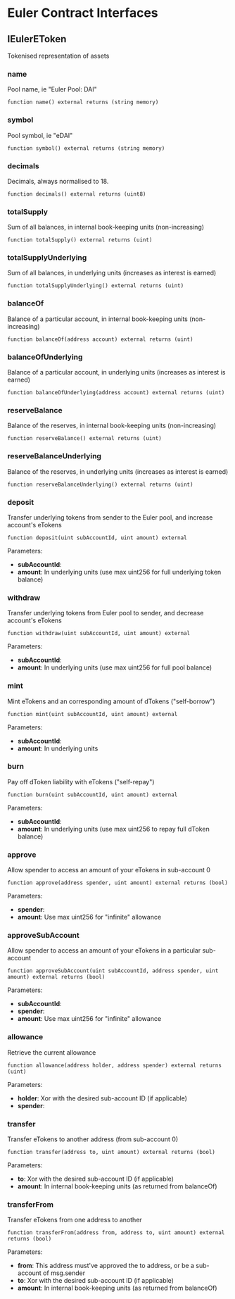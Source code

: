 # Euler Contract Interfaces

## IEulerEToken

Tokenised representation of assets

### name

Pool name, ie "Euler Pool: DAI"

    function name() external returns (string memory)






### symbol

Pool symbol, ie "eDAI"

    function symbol() external returns (string memory)






### decimals

Decimals, always normalised to 18.

    function decimals() external returns (uint8)






### totalSupply

Sum of all balances, in internal book-keeping units (non-increasing)

    function totalSupply() external returns (uint)






### totalSupplyUnderlying

Sum of all balances, in underlying units (increases as interest is earned)

    function totalSupplyUnderlying() external returns (uint)






### balanceOf

Balance of a particular account, in internal book-keeping units (non-increasing)

    function balanceOf(address account) external returns (uint)






### balanceOfUnderlying

Balance of a particular account, in underlying units (increases as interest is earned)

    function balanceOfUnderlying(address account) external returns (uint)






### reserveBalance

Balance of the reserves, in internal book-keeping units (non-increasing)

    function reserveBalance() external returns (uint)






### reserveBalanceUnderlying

Balance of the reserves, in underlying units (increases as interest is earned)

    function reserveBalanceUnderlying() external returns (uint)






### deposit

Transfer underlying tokens from sender to the Euler pool, and increase account's eTokens

    function deposit(uint subAccountId, uint amount) external


Parameters:

* **subAccountId**: 
* **amount**: In underlying units (use max uint256 for full underlying token balance)



### withdraw

Transfer underlying tokens from Euler pool to sender, and decrease account's eTokens

    function withdraw(uint subAccountId, uint amount) external


Parameters:

* **subAccountId**: 
* **amount**: In underlying units (use max uint256 for full pool balance)



### mint

Mint eTokens and an corresponding amount of dTokens ("self-borrow")

    function mint(uint subAccountId, uint amount) external


Parameters:

* **subAccountId**: 
* **amount**: In underlying units



### burn

Pay off dToken liability with eTokens ("self-repay")

    function burn(uint subAccountId, uint amount) external


Parameters:

* **subAccountId**: 
* **amount**: In underlying units (use max uint256 to repay full dToken balance)



### approve

Allow spender to access an amount of your eTokens in sub-account 0

    function approve(address spender, uint amount) external returns (bool)


Parameters:

* **spender**: 
* **amount**: Use max uint256 for "infinite" allowance



### approveSubAccount

Allow spender to access an amount of your eTokens in a particular sub-account

    function approveSubAccount(uint subAccountId, address spender, uint amount) external returns (bool)


Parameters:

* **subAccountId**: 
* **spender**: 
* **amount**: Use max uint256 for "infinite" allowance



### allowance

Retrieve the current allowance

    function allowance(address holder, address spender) external returns (uint)


Parameters:

* **holder**: Xor with the desired sub-account ID (if applicable)
* **spender**: 



### transfer

Transfer eTokens to another address (from sub-account 0)

    function transfer(address to, uint amount) external returns (bool)


Parameters:

* **to**: Xor with the desired sub-account ID (if applicable)
* **amount**: In internal book-keeping units (as returned from balanceOf)



### transferFrom

Transfer eTokens from one address to another

    function transferFrom(address from, address to, uint amount) external returns (bool)


Parameters:

* **from**: This address must've approved the to address, or be a sub-account of msg.sender
* **to**: Xor with the desired sub-account ID (if applicable)
* **amount**: In internal book-keeping units (as returned from balanceOf)



